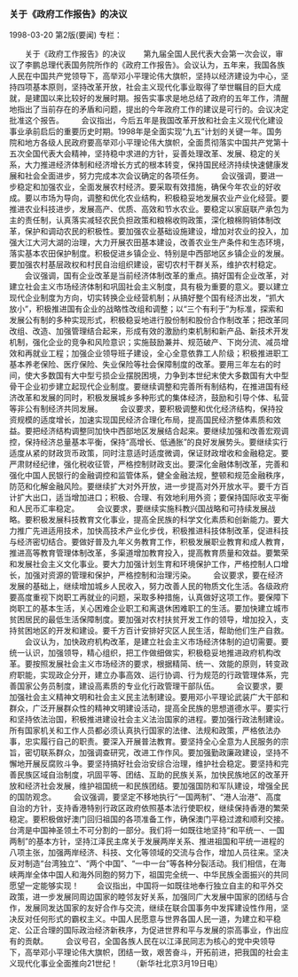 ### 关于《政府工作报告》的决议

1998-03-20
第2版(要闻)
专栏：

　　关于《政府工作报告》的决议
　　第九届全国人民代表大会第一次会议，审议了李鹏总理代表国务院所作的《政府工作报告》。会议认为，五年来，我国各族人民在中国共产党领导下，高举邓小平理论伟大旗帜，坚持以经济建设为中心，坚持四项基本原则，坚持改革开放，社会主义现代化事业取得了举世瞩目的巨大成就，是建国以来比较好的发展时期。报告实事求是地总结了政府的五年工作，清醒地指出了当前存在的矛盾和问题，提出的今年政府工作的建议是可行的。会议决定批准这个报告。
　　会议指出，今后五年是我国改革开放和社会主义现代化建设事业承前启后的重要历史时期。1998年是全面实现“九五”计划的关键一年。国务院和地方各级人民政府要高举邓小平理论伟大旗帜，全面贯彻落实中国共产党第十五次全国代表大会精神，坚持稳中求进的方针，妥善处理改革、发展、稳定的关系，大力推进经济体制和经济增长方式的根本转变，保持国民经济持续快速健康发展和社会全面进步，努力完成本次会议确定的各项任务。
　　会议强调，要进一步稳定和加强农业，全面发展农村经济。要采取有效措施，确保今年农业的好收成。要以市场为导向，调整和优化农业结构，积极稳妥地发展农业产业化经营。要推进农业科技进步，发展高产、优质、高效和节水农业。要稳定以家庭联产承包为主的责任制，认真落实减轻农民负担政策和粮棉收购政策，深化粮棉购销体制改革，保护和调动农民的积极性。要加强农业基础设施建设，增加对农业的投入，加强大江大河大湖的治理，大力开展农田基本建设，改善农业生产条件和生态环境，落实基本农田保护制度。积极促进乡镇企业、特别是中西部地区乡镇企业的发展。要加强农村基层政权和村民自治组织建设，密切农村干群关系，维护农村稳定。
　　会议强调，国有企业改革是当前经济体制改革的重点。搞好国有企业改革，对建立社会主义市场经济体制和巩固社会主义制度，具有极为重要的意义。要以建立现代企业制度为方向，切实转换企业经营机制；从搞好整个国有经济出发，“抓大放小”，积极推进国有企业的战略性改组和调整；以“三个有利于”为标准，探索和发展公有制的多种实现形式，积极稳妥地进行股份制和股份合作制改革；把改革同改组、改造、加强管理结合起来，形成有效的激励约束机制和新产品、新技术开发机制，强化企业的竞争和风险意识；实施鼓励兼并、规范破产、下岗分流、减员增效和再就业工程；加强企业领导班子建设，全心全意依靠工人阶级；积极推进职工基本养老保险、医疗保险、失业保险等社会保障制度的改革。要用三年左右的时间，使大多数国有大中型亏损企业摆脱困境，力争到本世纪末使大多数国有大中型骨干企业初步建立起现代企业制度。要继续调整和完善所有制结构，在推进国有经济改革和发展的同时，积极发展城乡多种形式的集体经济，鼓励和引导个体、私营等非公有制经济共同发展。
　　会议要求，要积极调整和优化经济结构，保持投资规模的适度增长，加速实现国民经济合理化布局，提高国民经济整体素质和效益。要把经济结构调整同加快中西部地区发展结合起来。要继续加强和改善宏观调控，保持经济总量基本平衡，保持“高增长、低通胀”的良好发展势头。要继续实行适度从紧的财政货币政策，同时注意适时适度微调，保证财政增收和金融稳定。要严肃财经纪律，强化税收征管，严格控制财政支出。要深化金融体制改革，完善和强化中国人民银行的金融调控和监管体系，健全金融法规，整顿和规范金融秩序，防范和化解金融风险。要继续扩大对外开放，进一步提高对外开放水平。要千方百计扩大出口，适当增加进口；积极、合理、有效地利用外资；要保持国际收支平衡和人民币汇率稳定。
　　会议要求，要继续实施科教兴国战略和可持续发展战略。要积极发展科技教育文化事业，提高全民族的科学文化素质和创新能力。要大力推广先进适用技术，加快高技术产业化步伐，积极推进科技体制改革，促进科技与经济密切结合。要做好普及九年义务教育工作，积极发展职业教育和成人教育，推进高等教育管理体制改革，多渠道增加教育投入，提高教育质量和效益。要繁荣和发展社会主义文化事业。要大力加强计划生育和环境保护工作，严格控制人口增长，加强对资源的管理和保护，严格控制和治理污染。
　　会议要求，要在经济发展的基础上，继续增加城乡人民收入，努力改善人民的物质文化生活。各级政府要高度重视下岗职工再就业的问题，采取多种措施，认真做好这项工作。要保障下岗职工的基本生活，关心困难企业职工和离退休困难职工的生活。要加快建立城市贫困居民的最低生活保障制度。要加强对农村扶贫开发工作的领导，增加投入，支持贫困地区的开发和建设。要千方百计安排好灾区人民生活，帮助他们生产自救。
　　会议认为，加快政府机构改革，是建立社会主义市场经济体制的迫切需要。要统一认识，加强领导，精心组织，把工作做细做实，积极稳妥地推进政府机构改革。要按照发展社会主义市场经济的要求，根据精简、统一、效能的原则，转变政府职能，实现政企分开，建立办事高效、运行协调、行为规范的行政管理体系，完善国家公务员制度，建设高素质的专业化行政管理干部队伍。
　　会议要求，要加强社会主义精神文明和社会主义民主法制建设。要用邓小平理论武装广大干部和群众，广泛开展群众性的精神文明建设活动，提高全民族的思想道德水平。要实行和坚持依法治国，积极推进建设社会主义法治国家的进程。要加强行政法制建设。所有国家机关和工作人员都必须认真执行国家的法律、法规和政策，严格依法办事，忠实履行自己的职责。要深入开展普法教育。要坚持全心全意为人民服务的宗旨，密切联系群众，加强调查研究，改进工作作风。要加强勤政廉政建设，坚持不懈地开展反腐败斗争。要坚持搞好社会治安综合治理，维护社会稳定。要坚持和完善民族区域自治制度，巩固平等、团结、互助的民族关系，加快民族地区的改革开放和经济社会发展，维护祖国统一和民族团结。要加强国防和军队建设，增强全民的国防观念。
　　会议强调，要坚定不移地执行“一国两制”、“港人治港”、高度自治的方针，支持香港特别行政区政府依照基本法行使职权，继续保持香港的繁荣稳定。要积极做好澳门回归祖国的各项准备工作，确保澳门平稳过渡和顺利交接。台湾是中国神圣领土不可分割的一部分。我们将一如既往地坚持“和平统一、一国两制”的基本方针，坚持江泽民主席关于发展两岸关系、推进祖国和平统一进程的八项主张，加强两岸经济、科技、文化等领域的交流与合作，增加人员往来。坚决反对制造“台湾独立”、“两个中国”、“一中一台”等各种分裂活动。我们相信，在海峡两岸全体中国人和海外同胞的努力下，祖国完全统一、中华民族全面振兴的共同愿望一定能够实现！
　　会议指出，中国将一如既往地奉行独立自主的和平外交政策，进一步发展同周边国家的睦邻友好关系，加强同广大发展中国家的团结与合作，发展同发达国家的友好合作与交流，继续在联合国事务中发挥建设性作用，坚决反对任何形式的霸权主义。中国人民愿意与世界各国人民一道，为建立和平稳定、公正合理的国际政治经济新秩序，为促进世界和平与发展的崇高事业，作出应有的贡献。
　　会议号召，全国各族人民在以江泽民同志为核心的党中央领导下，高举邓小平理论伟大旗帜，团结一致，艰苦奋斗，开拓前进，把我国的社会主义现代化事业全面推向21世纪！
　　（新华社北京3月19日电）
